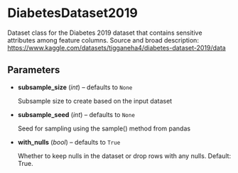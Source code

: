 # DiabetesDataset2019

Dataset class for the Diabetes 2019 dataset that contains sensitive attributes among feature columns. Source and broad description: https://www.kaggle.com/datasets/tigganeha4/diabetes-dataset-2019/data



## Parameters

- **subsample_size** (*int*) – defaults to `None`

    Subsample size to create based on the input dataset

- **subsample_seed** (*int*) – defaults to `None`

    Seed for sampling using the sample() method from pandas

- **with_nulls** (*bool*) – defaults to `True`

    Whether to keep nulls in the dataset or drop rows with any nulls. Default: True.




